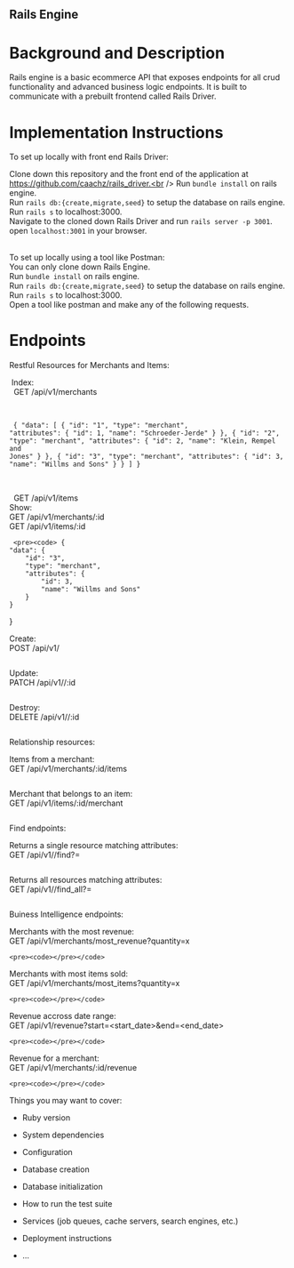 ## Rails Engine

# Background and Description
Rails engine is a basic ecommerce API that exposes endpoints for all crud functionality and advanced business logic endpoints. It is built to communicate with a prebuilt frontend called Rails Driver.

# Implementation Instructions
To set up locally with front end Rails Driver:<br />

Clone down this repository and the front end of the application at https://github.com/caachz/rails_driver.<br />
Run `bundle install` on rails engine.<br />
Run `rails db:{create,migrate,seed}` to setup the database on rails engine.<br />
Run `rails s` to localhost:3000.<br />
Navigate to the cloned down Rails Driver and run `rails server -p 3001`.<br />
open `localhost:3001` in your browser.<br /><br />

To set up locally using a tool like Postman:<br />
You can only clone down Rails Engine.<br />
Run `bundle install` on rails engine.<br />
Run `rails db:{create,migrate,seed}` to setup the database on rails engine.<br />
Run `rails s` to localhost:3000.<br />
Open a tool like postman and make any of the following requests.<br />

# Endpoints

Restful Resources for Merchants and Items: 
  
  &nbsp;Index: <br />
    &nbsp;&nbsp;GET /api/v1/merchants<br />
    
  
  &nbsp;&nbsp;&nbsp;<pre><code> { 
    "data": [
        {
            "id": "1",
            "type": "merchant",
            "attributes": {
                "id": 1,
                "name": "Schroeder-Jerde"
            }
        },
        {
            "id": "2",
            "type": "merchant",
            "attributes": {
                "id": 2,
                "name": "Klein, Rempel and Jones"
            }
        },
        {
            "id": "3",
            "type": "merchant",
            "attributes": {
                "id": 3,
                "name": "Willms and Sons"
            }
        }
      ]
    }</pre></code><br />
  
  &nbsp;&nbsp;GET /api/v1/items<br />
  Show: <br />
    GET /api/v1/merchants/:id<br />
    GET /api/v1/items/:id<br />
    
     <pre><code> {
    "data": {
        "id": "3",
        "type": "merchant",
        "attributes": {
            "id": 3,
            "name": "Willms and Sons"
        }
    }
}</pre></code>
  
  Create: <br />
    POST /api/v1/<resource><br />
  
  <pre><code></pre></code>
  
  Update: <br />
    PATCH /api/v1/<resource>/:id<br />
  
  <pre><code></pre></code>
  
  Destroy: <br />
    DELETE /api/v1/<resource>/:id<br />
  
  <pre><code></pre></code>
  
 Relationship resources:<br />
 
  Items from a merchant:<br />
   GET /api/v1/merchants/:id/items<br />
   
   <pre><code></pre></code>
   
  Merchant that belongs to an item:<br />
   GET /api/v1/items/:id/merchant<br />
   
   <pre><code></pre></code>

Find endpoints: <br />

  Returns a single resource matching attributes:<br />
    GET /api/v1/<resource>/find?<attribute>=<value><br />
  
  <pre><code></pre></code>
  
  Returns all resources matching attributes:<br />
    GET /api/v1/<resource>/find_all?<attribute>=<value><br />
  
  <pre><code></pre></code>
  
 Buiness Intelligence endpoints:<br />
 
  Merchants with the most revenue: <br />
    GET /api/v1/merchants/most_revenue?quantity=x<br />
    
    <pre><code></pre></code>
    
  Merchants with most items sold:<br />
    GET /api/v1/merchants/most_items?quantity=x<br />
    
    <pre><code></pre></code>
    
  Revenue accross date range: <br />
    GET /api/v1/revenue?start=<start_date>&end=<end_date><br />
    
    <pre><code></pre></code>
    
  Revenue for a merchant: <br />
    GET /api/v1/merchants/:id/revenue<br />
    
    <pre><code></pre></code>
  
  
  
Things you may want to cover:

* Ruby version

* System dependencies

* Configuration

* Database creation

* Database initialization

* How to run the test suite

* Services (job queues, cache servers, search engines, etc.)

* Deployment instructions

* ...
